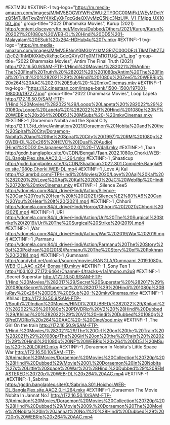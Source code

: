 #EXTM3U
#EXTINF:-1 tvg-logo="https://m.media-amazon.com/images/M/MV5BOGVlYWFhZWUtZTY0OC00MjFkLWEyMDctYzQ5MTJiMTkwZmY4XkEyXkFqcGdeQXVyMzQ5Njc3NzU@._V1_FMjpg_UX1000_.jpg" group-title="2022 Dhammaka Movies", Kurup (2021)
http://content.discoveryftp.net/Movies/Dubbed/Others/2021/Kurup/Kurup%202021%201080p%20WEB-DL%20Hindi%20DD5%201-Malayalam%20ESub%20x264-HDHub4u%20Tv.mkv
#EXTINF:-1 tvg-logo="https://m.media-amazon.com/images/M/MV5BNmY0MGIzYzktMGRlZC00ODEzLTlkMTMtZTJiZjc0ZjRhMDI0XkEyXkFqcGdeQXVyOTg0MTM1OTU@._V1_.jpg" group-title="2022 Dhammaka Movies", Antim The Final Truth (2021)
http://172.16.50.9/SAM-FTP-1/Hindi%20Movies/%282021%29/Antim-The%20Final%20Truth%20%282021%29%201080p/Antim%20The%20Final%20Truth%20%282021%29%20Hindi%201080p%20Zee5%20WEBRip%20x264%20AAC%202.0%20ESub%20-%20mkvCinemas.mkv
#EXTINF:-1 tvg-logo="https://i2.cinestaan.com/image-bank/1500-1500/197001-198000/197277.jpg" group-title="2022 Dhammaka Movies", Loop Lapeta
http://172.16.50.9/SAM-FTP-1/Hindi%20Movies/%282022%29/Looop%20Lapeta%20%282022%29%201080p/Looop%20Lapeta%20%282022%29%20Hindi%201080p%20NF%20WEBRip%20x264%20DD5.1%20MSubs%20-%20mkvCinemas.mkv
#EXTINF:-1 ,Doraemon Nobita and the Spiral City
http://12.1.1.3/d_drive/Animation/2021/Doraemon%20Nobita%20and%20the%20Spiral%20City/Doraemon-Nobita%20and%20the%20Spiral%20City%20(1997)%20RM%201080p%20WEB-DL%20x265%20HEVC%20[Dual%20Audio][Hindi%20DD2.0+Japanese%202.0]%20-TW4all.mkv
#EXTINF:-1 ,Taan
http://gcdn.banglaplex.site/0:/CDN/Bengali/Taan.2022.1080p.Chorki.WEB-DL.BanglaPlex.site.AAC2.0.H.264.mkv
#EXTINF:-1 ,Shaaticup
http://gcdn.banglaplex.site/0:/CDN/Shaaticup.2022.S01.Complete.BanglaPlex.site.1080p.Chorki.WEB-DL.mp4
#EXTINF:-1 ,Love Aj Kal
http://fs2.amrbd.com/FTP/Hindi%20Movies/2020/Love%20Aaj%20Kal%20%282020%29/Love%20Aaj%20Kal%202020%20JC%20WebRip%20Hindi%20720p%20mkvCinemas.mkv
#EXTINF:-1 ,Silence Zee5
http://vdomela.com:84/d_drive/Hindi/Action/Silence-%20Can%20You%20Hear%20It%20(2021)/Silence%E2%80%A6%20Can%20You%20Hear%20It%20(2021).mp4
#EXTINF:-1 ,Chhorii
http://vdomela.com:84/d_drive/Hindi/Horror/Chhorii%20(2021)/Chhorii%20(2021).mp4
#EXTINF:-1 ,URI
http://vdomela.com:84/d_drive/Hindi/Action/Uri%20The%20Surgical%20Strike%20(2019)/Uri%20The%20Surgical%20Strike%20(2019).mp4
#EXTINF:-1 ,War
http://vdomela.com:84/d_drive/Hindi/Action/War%202019/War%202019.mp4
#EXTINF:-1 ,Parmanu
http://vdomela.com:84/d_drive/Hindi/Action/Parmanu%20The%20Story%20of%20Pokhran%20(2018)/Parmanu%20The%20Story%20of%20Pokhran%20(2018).mp4
#EXTINF:-1 ,Gumnaami
http://candybd.net/upload/source/movies/BANGLA/Gumnaami.2019.1080p.WEB-DL.AAC.x264-BonsaiHD.mkvv
#EXTINF:-1 ,Sony Ten 1
http://103.102.27.172:6464/Channel-4/tracks-v1a1/mono.m3u8
#EXTINF:-1 ,Secret Superstar
http://172.16.50.9/SAM-FTP-1/Hindi%20Movies/%282017%29/Secret%20Superstar%20%282017%29%201080p/Secret%20Superstar%20%282017%29%20Hindi%201080p%20BluRay%20x264%20DD5.1%20ESub%20-%20mkvCinemas.mkv
#EXTINF:-1 ,Khiladi
http://172.16.50.9/SAM-FTP-1/South%20Indian%20Movies/HINDI%20DUBBED/%282022%29/Khiladi%20%282022%29%201080p%20PDVDRip%20V2%20%28Hindi%20Dubbed%29/Khiladi%20%282022%29%20V2%20Hindi%20Dubbed%201080p%20PreDVDRip%20x264%20AAC%20-%20CineVood.mkv
#EXTINF:-1 ,The Girl On the train
http://172.16.50.9/SAM-FTP-1/Hindi%20Movies/%282021%29/The%20Girl%20on%20the%20Train%20%282021%29%201080p/The%20Girl%20on%20the%20Train%20%282021%29%20Hindi%201080p%20NF%20WEBRip%20x264%20DD5.1%20MSubs%20-%20LOKiHD.mkv
#EXTINF:-1 ,Doraemon In Nobita's Little Space War
http://172.16.50.10/SAM-FTP-3/Animation%20Movies/Doraemon%20Movies%20Collection%20720p%20%28Hindi%20Dubbed%29/Movie%2001.%20Doraemon%20In%20Nobita%27s%20Little%20Space%20War%20%28Hindi%20Dubbed%29%20REMASTERED%20720p%20WEB-DL%20x264%20AAC.mp4
#EXTINF:-1 ,#EXTINF:-1 ,Sabrina
https://gcdn.banglaplex.site/0:/Sabrina.S01.Hoichoi.WEB-DL.BanglaPlex.site.AAC2.0.H.264.mkv
#EXTINF:-1 ,Doraemon The Movie Nobita In Jannat No.1
http://172.16.50.10/SAM-FTP-3/Animation%20Movies/Doraemon%20Movies%20Collection%20720p%20%28Hindi%20Dubbed%29/Movie%2009.%20Doraemon%20The%20Movie%20Nobita%20In%20Jannat%20No.1%20%28Hindi%20Dubbed%29%20720p%20WEBRip%20x264%20AAC.mp4

